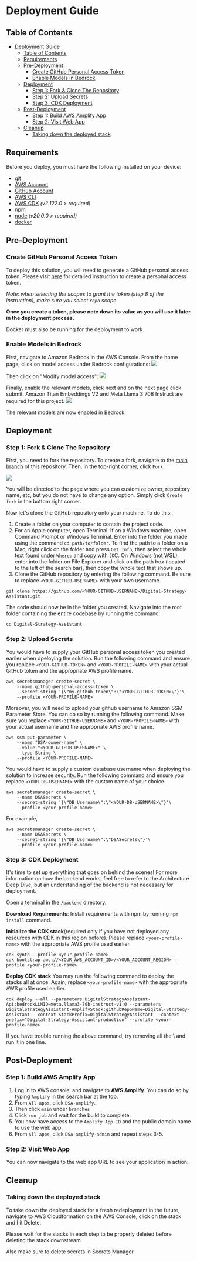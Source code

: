 # Deployment Guide

## Table of Contents
- [Deployment Guide](#deployment-guide)
  - [Table of Contents](#table-of-contents)
  - [Requirements](#requirements)
  - [Pre-Deployment](#pre-deployment)
    - [Create GitHub Personal Access Token](#create-github-personal-access-token)
    - [Enable Models in Bedrock](#enable-models-in-bedrock)
  - [Deployment](#deployment)
    - [Step 1: Fork \& Clone The Repository](#step-1-fork--clone-the-repository)
    - [Step 2: Upload Secrets](#step-2-upload-secrets)
    - [Step 3: CDK Deployment](#step-3-cdk-deployment)
  - [Post-Deployment](#post-deployment)
    - [Step 1: Build AWS Amplify App](#step-1-build-aws-amplify-app)
    - [Step 2: Visit Web App](#step-2-visit-web-app)
  - [Cleanup](#cleanup)
    - [Taking down the deployed stack](#taking-down-the-deployed-stack)

## Requirements
Before you deploy, you must have the following installed on your device:
- [git](https://git-scm.com/downloads)
- [AWS Account](https://aws.amazon.com/account/)
- [GitHub Account](https://github.com/)
- [AWS CLI](https://aws.amazon.com/cli/)
- [AWS CDK](https://docs.aws.amazon.com/cdk/v2/guide/cli.html) *(v2.122.0 > required)*
- [npm](https://docs.npmjs.com/downloading-and-installing-node-js-and-npm)
- [node](https://nodejs.org/en/learn/getting-started/how-to-install-nodejs) *(v20.0.0 > required)*
- [docker](https://www.docker.com/products/docker-desktop/)

## Pre-Deployment
### Create GitHub Personal Access Token
To deploy this solution, you will need to generate a GitHub personal access token. Please visit [here](https://docs.github.com/en/authentication/keeping-your-account-and-data-secure/managing-your-personal-access-tokens#creating-a-personal-access-token-classic) for detailed instruction to create a personal access token.

*Note: when selecting the scopes to grant the token (step 8 of the instruction), make sure you select `repo` scope.*

**Once you create a token, please note down its value as you will use it later in the deployment process.**

Docker must also be running for the deployment to work.

### Enable Models in Bedrock

First, navigate to Amazon Bedrock in the AWS Console. From the home page, click on model access under Bedrock configurations:
![](./images/bedrockhome.png)

Then click on "Modify model access":
![](./images/modifymodels.png)

Finally, enable the relevant models, click next and on the next page click submit. Amazon Titan Embeddings V2 and Meta Llama 3 70B Instruct are required for this project.
![](./images/enablemodels.png)

The relevant models are now enabled in Bedrock.
## Deployment
### Step 1: Fork & Clone The Repository
First, you need to fork the repository. To create a fork, navigate to the [main branch](https://github.com/UBC-CIC/Digital-Strategy-Assistant) of this repository. Then, in the top-right corner, click `Fork`.

![](./images/fork.jpeg)

You will be directed to the page where you can customize owner, repository name, etc, but you do not have to change any option. Simply click `Create fork` in the bottom right corner.

Now let's clone the GitHub repository onto your machine. To do this:
1. Create a folder on your computer to contain the project code.
2. For an Apple computer, open Terminal. If on a Windows machine, open Command Prompt or Windows Terminal. Enter into the folder you made using the command `cd path/to/folder`. To find the path to a folder on a Mac, right click on the folder and press `Get Info`, then select the whole text found under `Where:` and copy with ⌘C. On Windows (not WSL), enter into the folder on File Explorer and click on the path box (located to the left of the search bar), then copy the whole text that shows up.
3. Clone the GitHub repository by entering the following command. Be sure to replace `<YOUR-GITHUB-USERNAME>` with your own username.
```
git clone https://github.com/<YOUR-GITHUB-USERNAME>/Digital-Strategy-Assistant.git
```
The code should now be in the folder you created. Navigate into the root folder containing the entire codebase by running the command:
```
cd Digital-Strategy-Assistant
```

### Step 2: Upload Secrets
You would have to supply your GitHub personal access token you created eariler when dpeloying the solution. Run the following command and ensure you replace `<YOUR-GITHUB-TOKEN>` and `<YOUR-PROFILE-NAME>` with your actual GitHub token and the appropriate AWS profile name.
```
aws secretsmanager create-secret \
    --name github-personal-access-token \
    --secret-string '{\"my-github-token\":\"<YOUR-GITHUB-TOKEN>\"}'\
    --profile <YOUR-PROFILE-NAME>
```

Moreover, you will need to upload your github username to Amazon SSM Parameter Store. You can do so by running the following command. Make sure you replace `<YOUR-GITHUB-USERNAME>` and `<YOUR-PROFILE-NAME>` with your actual username and the appropriate AWS profile name.

```
aws ssm put-parameter \
    --name "DSA-owner-name" \
    --value "<YOUR-GITHUB-USERNAME>" \
    --type String \
    --profile <YOUR-PROFILE-NAME>
```

You would have to supply a custom database username when deploying the solution to increase security. Run the following command and ensure you replace `<YOUR-DB-USERNAME>` with the custom name of your choice.

```
aws secretsmanager create-secret \
    --name DSASecrets \
    --secret-string '{\"DB_Username\":\"<YOUR-DB-USERNAME>\"}'\
    --profile <your-profile-name>
```

For example,

```
aws secretsmanager create-secret \
    --name DSASecrets \
    --secret-string '{\"DB_Username\":\"DSASecrets\"}'\
    --profile <your-profile-name>
```
### Step 3: CDK Deployment
It's time to set up everything that goes on behind the scenes! For more information on how the backend works, feel free to refer to the Architecture Deep Dive, but an understanding of the backend is not necessary for deployment.

Open a terminal in the `/backend` directory.

**Download Requirements**: Install requirements with npm by running `npm install` command.


**Initialize the CDK stack**(required only if you have not deployed any resources with CDK in this region before). Please replace `<your-profile-name>` with the appropriate AWS profile used earlier.
```
cdk synth --profile <your-profile-name>
cdk bootstrap aws://<YOUR_AWS_ACCOUNT_ID>/<YOUR_ACCOUNT_REGION> --profile <your-profile-name>
```

**Deploy CDK stack**
You may run the following command to deploy the stacks all at once. Again, replace `<your-profile-name>` with the appropriate AWS profile used earlier.
```
cdk deploy --all --parameters DigitalStrategyAssistant-Api:bedrockLLMID=meta.llama3-70b-instruct-v1:0 --parameters DigitalStrategyAssistant-AmplifyStack:githubRepoName=Digital-Strategy-Assistant --context StackPrefix=DigitalStrategyAssistant --context prefix="Digital-Strategy-Assistant-production" --profile <your-profile-name>
```
If you have trouble running the above command, try removing all the \ and run it in one line.

## Post-Deployment
### Step 1: Build AWS Amplify App

1. Log in to AWS console, and navigate to **AWS Amplify**. You can do so by typing `Amplify` in the search bar at the top.
2. From `All apps`, click `DSA-amplify`.
3. Then click `main` under `branches`
4. Click `run job` and wait for the build to complete.
5. You now have access to the `Amplify App ID` and the public domain name to use the web app.
6. From `All apps`, click `DSA-amplify-admin` and repeat steps 3-5.

### Step 2: Visit Web App
You can now navigate to the web app URL to see your application in action.

## Cleanup
### Taking down the deployed stack
To take down the deployed stack for a fresh redeployment in the future, navigate to AWS Cloudformation on the AWS Console, click on the stack and hit Delete.

Please wait for the stacks in each step to be properly deleted before deleting the stack downstream.

Also make sure to delete secrets in Secrets Manager.
